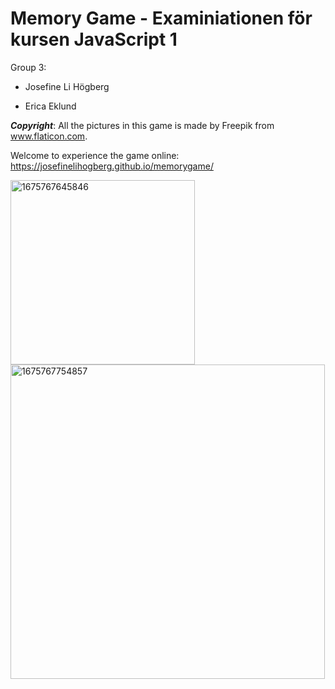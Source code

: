 # Memory Game - Examiniationen för kursen JavaScript 1

Group 3:

* Josefine Li Högberg

* Erica Eklund

***Copyright***: All the pictures in this game is made by Freepik from www.flaticon.com.

Welcome to experience the game online: https://josefinelihogberg.github.io/memorygame/

<img width="295" alt="1675767645846" src="https://user-images.githubusercontent.com/97985695/217227100-cf998456-c0e3-4b46-801f-500c7d9ca6a2.png"> <img width="503" alt="1675767754857" src="https://user-images.githubusercontent.com/97985695/217227450-9b944d88-60f0-40e3-88f0-8bb3c7c0c5b6.png">




